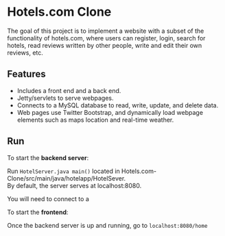 # Hotels.com Clone
The goal of this project is to implement a website with a subset of the functionality of hotels.com, where users can register, login, search for hotels, read reviews written by other people, write and edit their own reviews, etc.

## Features

- Includes a front end and a back end. 
- Jetty/servlets to serve webpages. 
- Connects to a MySQL database to read, write, update, and delete data.  
- Web pages use Twitter Bootstrap, and dynamically load webpage elements such as maps location and real-time weather.


## Run
To start the **backend server**:

Run `HotelServer.java main()` located in Hotels.com-Clone/src/main/java/hotelapp/HotelSever.</br>
By default, the server serves at localhost:8080.

You will need to connect to a 

To start the **frontend**:

Once the backend server is up and running, go to `localhost:8080/home`





